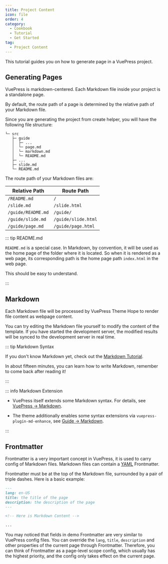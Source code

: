 ```yaml
---
title: Project Content
icon: file
order: 4
category:
  - Cookbook
  - Tutorial
  - Get Started
tag:
  - Project Content
---
```


This tutorial guides you on how to generate page in a VuePress project.

<!-- more -->

## Generating Pages

VuePress is markdown-centered. Each Markdown file inside your project is a standalone page.

By default, the route path of a page is determined by the relative path of your Markdown file.

Since you are generating the project from create helper, you will have the following file structure:

```
└─ src
   ├─ guide
   │  ├─ ...
   │  └─ page.md
   │  └─ markdown.md
   │  └─ README.md
   ├─ ...
   ├─ slide.md
   └─ README.md
```

The route path of your Markdown files are:

| Relative Path      | Route Path          |
| ------------------ | ------------------- |
| `/README.md`       | `/`                 |
| `/slide.md`        | `/slide.html`       |
| `/guide/README.md` | `/guide/`           |
| `/guide/slide.md`  | `/guide/slide.html` |
| `/guide/page.md`   | `/guide/page.html`  |

::: tip README.md

`README.md` is a special case. In Markdown, by convention, it will be used as the home page of the folder where it is located. So when it is rendered as a web page, its corresponding path is the home page path `index.html` in the web page.

This should be easy to understand.

:::

## Markdown

Each Markdown file will be processed by VuePress Theme Hope to render file content as webpage content.

You can try editing the Markdown file yourself to modify the content of the template. If you have started the development server, the modified results will be synced to the development server in real time.

::: tip Markdown Syntax

If you don't know Markdown yet, check out the [Markdown Tutorial](../cookbook/markdown/README.md).

In about fifteen minutes, you can learn how to write Markdown, remember to come back after reading it!

:::

::: info Markdown Extension

- VuePress itself extends some Markdown syntax. For details, see [VuePress → Markdown](../cookbook/vuepress/markdown.md).

- The theme additionally enables some syntax extensions via `vuepress-plugin-md-enhance`, see [Guide → Markdown](../guide/intro/markdown.md).

:::

## Frontmatter

Frontmatter is a very important concept in VuePress, it is used to carry config of Markdown files. Markdown files can contain a [YAML](https://yaml.org/) Frontmatter.

Frontmatter must be at the top of the Markdown file, surrounded by a pair of triple dashes. Here is a basic example:

```md
---
lang: en-US
title: the title of the page
description: the description of the page
---

<!-- Here is Markdown Content -->

...
```

You may noticed that fields in demo Frontmatter are very similar to VuePress config files. You can override the `lang`, `title`, `description` and other properties of the current page through Frontmatter. Therefore, you can think of Frontmatter as a page-level scope config, which usually has the highest priority, and the config only takes effect on the current page.
